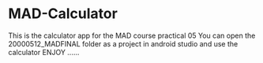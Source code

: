 # MAD-Calculator
 This is the calculator app for the MAD course practical 05
 You can open the 20000512_MADFINAL folder as a project in android studio and use the calculator
 ENJOY ......
